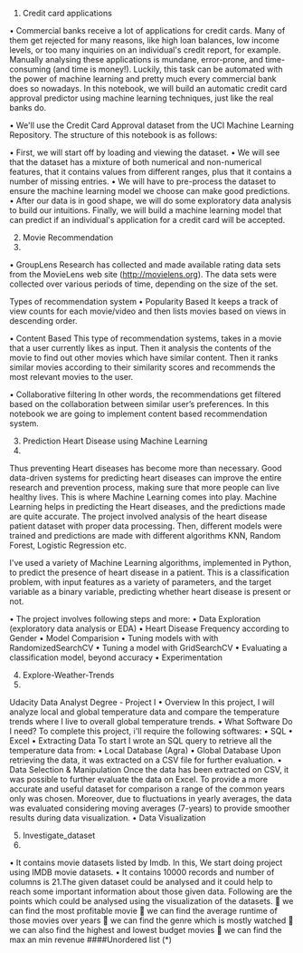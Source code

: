 1. Credit card applications
 
•	Commercial banks receive a lot of applications for credit cards. Many of them get rejected for many reasons, like high loan balances, low income levels, or too many inquiries on an individual's credit report, for example. Manually analysing these applications is mundane, error-prone, and time-consuming (and time is money!). Luckily, this task can be automated with the power of machine learning and pretty much every commercial bank does so nowadays. In this notebook, we will build an automatic credit card approval predictor using machine learning techniques, just like the real banks do.

•	We'll use the Credit Card Approval dataset from the UCI Machine Learning Repository. The structure of this notebook is as follows:


•	First, we will start off by loading and viewing the dataset.
•	We will see that the dataset has a mixture of both numerical and non-numerical features, that it contains values from different ranges, plus that it contains a number of missing entries.
•	We will have to pre-process the dataset to ensure the machine learning model we choose can make good predictions.
•	After our data is in good shape, we will do some exploratory data analysis to build our intuitions.
Finally, we will build a machine learning model that can predict if an individual's application for a credit card will be accepted.




2. Movie Recommendation
3. 
•	GroupLens Research has collected and made available rating data sets from the MovieLens web site (http://movielens.org). The data sets were collected over various periods of time, depending on the size of the set.

Types of recommendation system
•	Popularity Based
It keeps a track of view counts for each movie/video and then lists movies based on views in descending order.

•	Content Based
This type of recommendation systems, takes in a movie that a user currently likes as input. Then it analysis the contents of the movie to find out other movies which have similar content. Then it ranks similar movies according to their similarity scores and recommends the most relevant movies to the user.

•	Collaborative filtering
In other words, the recommendations get filtered based on the collaboration between similar user’s preferences.
In this notebook we are going to implement content based recommendation system.




3. Prediction Heart Disease using Machine Learning
4. 
Thus preventing Heart diseases has become more than necessary. Good data-driven systems for predicting heart diseases can improve the entire research and prevention process, making sure that more people can live healthy lives. This is where Machine Learning comes into play. Machine Learning helps in predicting the Heart diseases, and the predictions made are quite accurate.
The project involved analysis of the heart disease patient dataset with proper data processing. Then, different models were trained and predictions are made with different algorithms KNN, Random Forest, Logistic Regression etc. 

I've used a variety of Machine Learning algorithms, implemented in Python, to predict the presence of heart disease in a patient. This is a classification problem, with input features as a variety of parameters, and the target variable as a binary variable, predicting whether heart disease is present or not.

•	The project involves following steps and more:
•	Data Exploration (exploratory data analysis or EDA)
•	Heart Disease Frequency according to Gender
•	Model Comparision
•	Tuning models with with RandomizedSearchCV
•	Tuning a model with GridSearchCV
•	Evaluating a classification model, beyond accuracy
•	Experimentation




4. Explore-Weather-Trends
5. 
Udacity Data Analyst Degree - Project I
•	Overview
In this project, I will analyze local and global temperature data and compare the temperature trends where I live to overall global temperature trends.
•	What Software Do I need?
To complete this project, i'll require the following softwares:
•	SQL
•	Excel
•	Extracting Data
To start I wrote an SQL query to retrieve all the temperature data from:
•	Local Database (Agra)
•	Global Database
Upon retrieving the data, it was extracted on a CSV file for further evaluation.
•	Data Selection & Manipulation
Once the data has been extracted on CSV, it was possible to further evaluate the data on Excel. To provide a more accurate and useful dataset for comparison a range of the common years only was chosen.
Moreover, due to fluctuations in yearly averages, the data was evaluated considering moving averages (7-years) to provide smoother results during data visualization.
•	Data Visualization




5. Investigate_dataset
6. 
•	It contains movie datasets listed by Imdb. In this, We start doing project using IMDB movie datasets.
•	It contains 10000 records and number of columns is 21.The given dataset could be analysed and it could help to reach some important information about those given data. Following are the points which could be analysed using the visualization of the datasets.
	we can find the most profitable movie
	we can find the average runtime of those movies over years
	we can find the genre which is mostly watched
	we can also find the highest and lowest budget movies
	 we can find the max an min revenue
####Unordered list (*)
